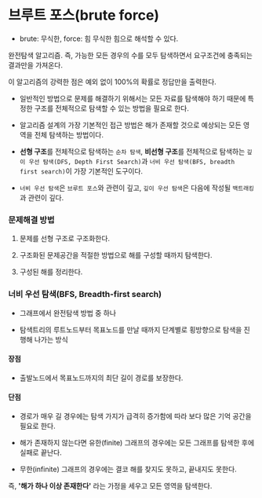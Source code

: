 # 브루트 포스(brute force)
- brute: 무식한, force: 힘   무식한 힘으로 해석할 수 있다.

완전탐색 알고리즘. 즉, 가능한 모든 경우의 수를 모두 탐색하면서 요구조건에 충족되는 결과만을 가져온다.

이 알고리즘의 강력한 점은 예외 없이 100%의 확률로 정답만을 출력한다.

- 일반적인 방법으로 문제를 해결하기 위해서는 모든 자료를 탐색해야 하기 때문에 특정한 구조를 전체적으로 탐색할 수 있는 방법을 필요로 한다.

- 알고리즘 설계의 가장 기본적인 접근 방법은 해가 존재할 것으로 예상되는 모든 영역을 전체 탐색하는 방법이다.

- **선형 구조**를 전체적으로 탐색하는 `순차 탐색`, **비선형 구조**를 전체적으로 탐색하는 `깊이 우선 탐색(DFS, Depth First
 Search)`과 `너비 우선 탐색(BFS, breadth first search)`이 가장 기본적인 도구이다.

- `너비 우선 탐색`은 `브루트 포스`와 관련이 깊고, `깊이 우선 탐색`은 다음에 작성될 `백트래킹`과 관련이 깊다.

### 문제해결 방법  
1. 문제를 선형 구조로 구조화한다.

2. 구조화된 문제공간을 적절한 방법으로 해를 구성할 때까지 탐색한다.

3. 구성된 해를 정리한다.
 
 
 
### 너비 우선 탐색(BFS, Breadth-first search)
- 그래프에서 완전탐색 방법 중 하나

- 탐색트리의 루트노드부터 목표노드를 만날 때까지 단계별로 횡방향으로 탐색을 진행해 나가는 방식

#### 장점
- 출발노드에서 목표노드까지의 최단 길이 경로를 보장한다.

#### 단점
- 경로가 매우 길 경우에는 탐색 가지가 급격히 증가함에 따라 보다 많은 기억 공간을 필요로 한다.

- 해가 존재하지 않는다면 유한(finite) 그래프의 경우에는 모든 그래프를 탐색한 후에 실패로 끝난다.

- 무한(infinite) 그래프의 경우에는 결코 해를 찾지도 못하고, 끝내지도 못한다.

즉, **'해가 하나 이상 존재한다'** 라는 가정을 세우고 모든 영역을 탐색한다.
